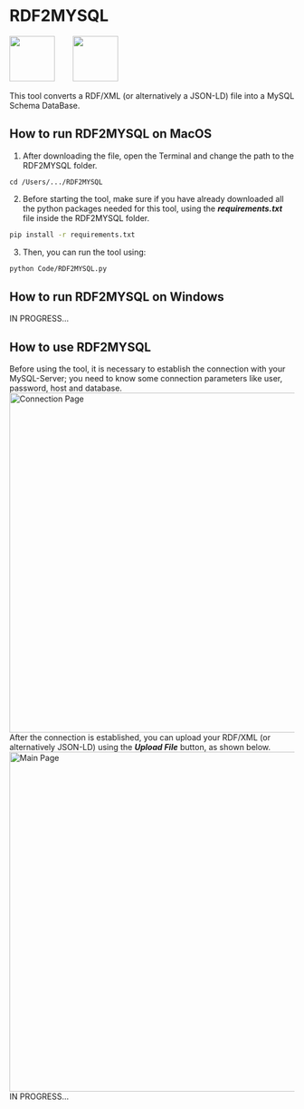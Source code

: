 # RDF2MYSQL


<p float="left">
  <img src="https://user-images.githubusercontent.com/90385079/165370609-ee93b751-24d8-401c-97d4-1341d474d70f.png" width="80"/>&emsp;&emsp;
  <img src="https://user-images.githubusercontent.com/90385079/165370200-71a7a6ad-ee08-4558-a90a-e2d17b9f5724.png" width="80"/>

</p>
This tool converts a RDF/XML (or alternatively a JSON-LD) file into a MySQL Schema DataBase.<br>


## How to run RDF2MYSQL on MacOS
1. After downloading the file, open the Terminal and change the path to the RDF2MYSQL folder.
```
cd /Users/.../RDF2MYSQL
```

2. Before starting the tool, make sure if you have already downloaded all the python packages needed for this tool, using  the _**requirements.txt**_ file inside the RDF2MYSQL folder.
```bash
pip install -r requirements.txt
```
3. Then, you can run the tool using:
```bash
python Code/RDF2MYSQL.py
```
## How to run RDF2MYSQL on Windows
IN PROGRESS...

## How to use RDF2MYSQL
Before using the tool, it is necessary to establish the connection with your MySQL-Server; you need to know some connection parameters like user, password, host and database.<br>
<img width="600" alt="Connection Page" src="https://user-images.githubusercontent.com/90385079/165372627-c61aef0b-5e83-4cb5-9479-bf3703a317ea.png"><br>
After the connection is established, you can upload your RDF/XML (or alternatively JSON-LD) using the _**Upload File**_ button, as shown below.<br>
<img width="600" alt="Main Page" src="https://user-images.githubusercontent.com/90385079/165373317-5426153c-5b59-4475-9efb-b67a9a861de7.png"><br>
IN PROGRESS...

